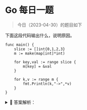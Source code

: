 # Go 每日一题

> 今日（2023-04-30）的题目如下

下面这段代码输出什么，说明原因。

```golang
func main() {
	slice := []int{0,1,2,3}
	m := make(map[int]*int)

	for key,val := range slice {
		m[key] = &val
	}

	for k,v := range m {
		fmt.Println(k,"->",*v)
	}
}
```

<details>
<summary style="cursor: pointer">🔑 答案解析：</summary>
<div>

答案解析：

```
0 -> 3
1 -> 3
2 -> 3
3 -> 3
```

解析：这是新手常会犯的错误写法，for range 循环的时候会**创建每个元素的副本，而不是元素的引用**，所以 m[key] = &val 取的都是变量 val 的地址，所以最后 map 中的所有元素的值都是变量 val 的地址，因为最后 val 被赋值为 3，所有输出都是 3.

正确的写法：

```
func main() {

	slice := []int{0,1,2,3}
	m := make(map[int]*int)

	for key,val := range slice {
		value := val
		m[key] = &value
	}

	for k,v := range m {
		fmt.Println(k,"===>",*v)
	}
}
```

扩展题目

```golang
type Test struct {
	name string
}

func (this *Test) Point(){
	fmt.Println(this.name)
}

func main() {
	ts := []Test{
		{"a"},
		{"b"},
		{"c"},
	}

	for _,t := range ts {
		//fmt.Println(reflect.TypeOf(t))
		defer t.Point()
	}
}
```

参考：[https://blog.csdn.net/idwtwt/article/details/87378419](https://blog.csdn.net/idwtwt/article/details/87378419)

---

### 2 楼

楼上正解. 因为循环体内的 val 为同一个值(处于同一个地址,只是循环时不断改变值). 因此, `&val` 是固定的. 循环结束时`val == 3`, 因此最后所有的 `*v == 3`

### 6 楼

长见识了 `for key,val := range slice { m[key] = &amp;val }` for range 循环中 变量 val 始终为集合中对应索引的值拷贝，它一般只具有只读性质。`&val`读取的是变量`val`的地址

### 42 楼

打卡: val 的地址是同一个,故 m 中的值只保留最后一个 val 的值为 3, 输出的 m 值全为 3

</div>
</details>
